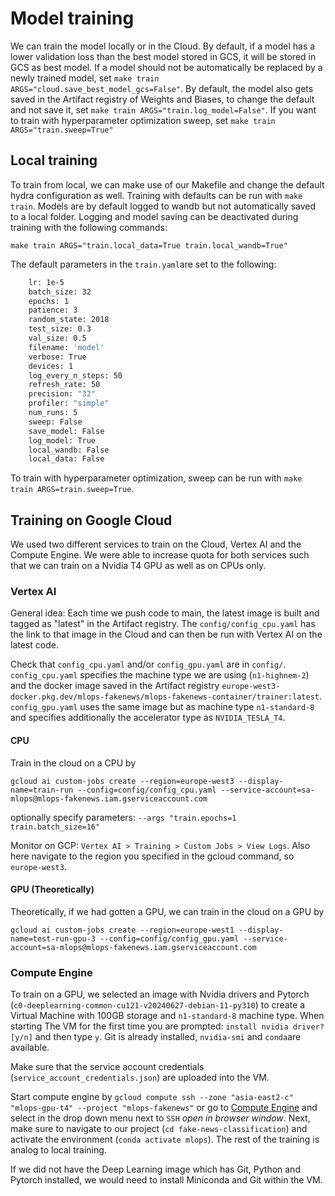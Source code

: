 # Model training

We can train the model locally or in the Cloud. By default, if a model has a lower validation loss than the best model stored in GCS, it will be stored in GCS as best model. If a model should not be automatically be replaced by a newly trained model, set `make train ARGS="cloud.save_best_model_gcs=False"`. By default, the model also gets saved in the Artifact registry of Weights and Biases, to change the default and not save it, set `make train ARGS="train.log_model=False"`. If you want to train with hyperparameter optimization sweep, set `make train ARGS="train.sweep=True"`

## Local training
To train from local, we can make use of our Makefile and change the default hydra configuration as well. Training with defaults can be run with `make train`. Models are by default logged to wandb but not automatically saved to a local folder. Logging and model saving can be deactivated during training with the following commands:

`make train ARGS="train.local_data=True train.local_wandb=True"`

The default parameters in the `train.yaml`are set to the following:

```bash
    lr: 1e-5
    batch_size: 32
    epochs: 1
    patience: 3
    random_state: 2018
    test_size: 0.3
    val_size: 0.5
    filename: 'model'
    verbose: True
    devices: 1
    log_every_n_steps: 50
    refresh_rate: 50
    precision: "32"
    profiler: "simple"
    num_runs: 5
    sweep: False
    save_model: False
    log_model: True
    local_wandb: False
    local_data: False
```
To train with hyperparameter optimization, sweep can be run with `make train ARGS=train.sweep=True`.


## Training on Google Cloud

We used two different services to train on the Cloud, Vertex AI and the Compute Engine. We were able to increase quota for both services such that we can train on a Nvidia T4 GPU as well as on CPUs only.

### Vertex AI

General idea: Each time we push code to main, the latest image is built and tagged as "latest" in the Artifact registry. The `config/config_cpu.yaml` has the link to that image in the Cloud and can then be run with Vertex AI on the latest code.

Check that `config_cpu.yaml` and/or `config_gpu.yaml` are in `config/`. `config_cpu.yaml` specifies the machine type we are using (`n1-highnem-2`) and the docker image saved in the Artifact registry `europe-west3-docker.pkg.dev/mlops-fakenews/mlops-fakenews-container/trainer:latest`. `config_gpu.yaml` uses the same image but as machine type `n1-standard-8` and specifies additionally the accelerator type as `NVIDIA_TESLA_T4`.

#### CPU
Train in the cloud on a CPU by

`gcloud ai custom-jobs create --region=europe-west3 --display-name=train-run --config=config/config_cpu.yaml --service-account=sa-mlops@mlops-fakenews.iam.gserviceaccount.com`

optionally specify parameters: `--args "train.epochs=1 train.batch_size=16"`

Monitor on GCP: `Vertex AI > Training > Custom Jobs > View Logs`. Also here navigate to the region you specified in the gcloud command, so `europe-west3`.

#### GPU (Theoretically)
Theoretically, if we had gotten a GPU, we can train in the cloud on a GPU by

`gcloud ai custom-jobs create --region=europe-west1 --display-name=test-run-gpu-3 --config=config/config_gpu.yaml --service-account=sa-mlops@mlops-fakenews.iam.gserviceaccount.com`

### Compute Engine

To train on a GPU, we selected an image with Nvidia drivers and Pytorch (`c0-deeplearning-common-cu121-v20240627-debian-11-py310`) to create a Virtual Machine with 100GB storage and `n1-standard-8` machine type. When starting The VM for the first time you are prompted: `install nvidia driver?[y/n]` and then type `y`. Git is already installed, `nvidia-smi` and `conda`are available.

Make sure that the service account credentials (`service_account_credentials.json`) are uploaded into the VM.

Start compute engine by `gcloud compute ssh --zone "asia-east2-c" "mlops-gpu-t4" --project "mlops-fakenews"` or go to [Compute Engine](https://console.cloud.google.com/compute/instances?referrer=search&project=mlops-fakenews) and select in the drop down menu next to `SSH` *open in browser window*. Next, make sure to navigate to our project (`cd fake-news-classification`) and activate the environment (`conda activate mlops`). The rest of the training is analog to local training.

If we did not have the Deep Learning image which has Git, Python and Pytorch installed, we would need to install Miniconda and Git within the VM.
